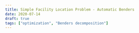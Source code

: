 ```yaml
---
title: Simple Facility Location Problem - Automatic Benders
date: 2020-07-14
draft: true
tags: ["optimization", "Benders decomposition"]
---
```

